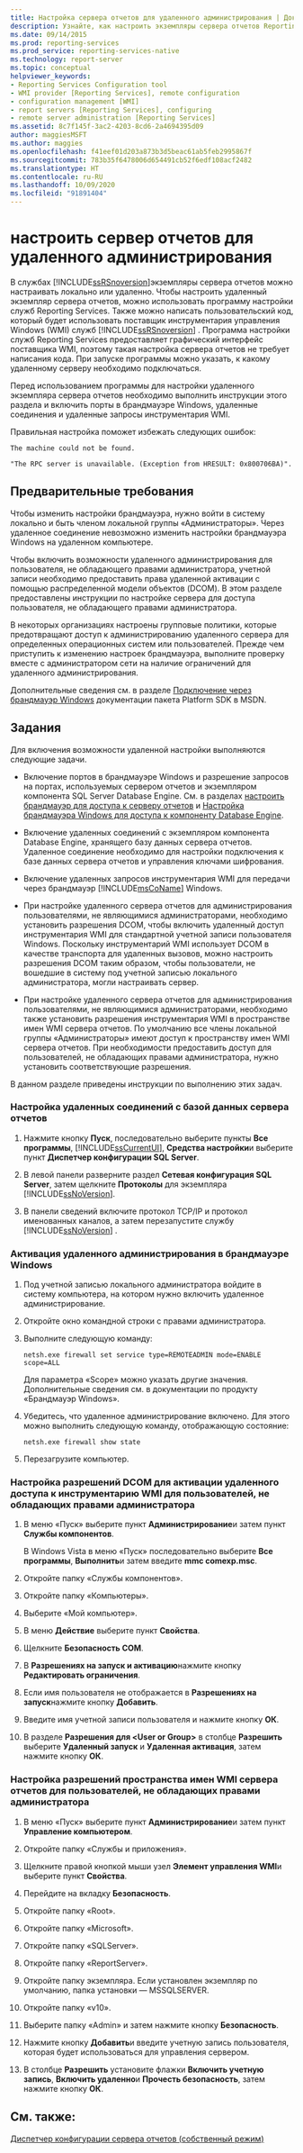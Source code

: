 ```yaml
---
title: Настройка сервера отчетов для удаленного администрирования | Документы Майкрософт
description: Узнайте, как настроить экземпляры сервера отчетов Reporting Services для локальной или удаленной конфигурации с помощью средства настройки или путем написания пользовательского кода.
ms.date: 09/14/2015
ms.prod: reporting-services
ms.prod_service: reporting-services-native
ms.technology: report-server
ms.topic: conceptual
helpviewer_keywords:
- Reporting Services Configuration tool
- WMI provider [Reporting Services], remote configuration
- configuration management [WMI]
- report servers [Reporting Services], configuring
- remote server administration [Reporting Services]
ms.assetid: 8c7f145f-3ac2-4203-8cd6-2a4694395d09
author: maggiesMSFT
ms.author: maggies
ms.openlocfilehash: f41eef01d203a873b3d5beac61ab5feb2995867f
ms.sourcegitcommit: 783b35f6478006d654491cb52f6edf108acf2482
ms.translationtype: HT
ms.contentlocale: ru-RU
ms.lasthandoff: 10/09/2020
ms.locfileid: "91891404"
---
```

# <a name="configure-a-report-server-for-remote-administration"></a>настроить сервер отчетов для удаленного администрирования
  В службах [!INCLUDE[ssRSnoversion](../../includes/ssrsnoversion-md.md)]экземпляры сервера отчетов можно настраивать локально или удаленно. Чтобы настроить удаленный экземпляр сервера отчетов, можно использовать программу настройки служб Reporting Services. Также можно написать пользовательский код, который будет использовать поставщик инструментария управления Windows (WMI) служб [!INCLUDE[ssRSnoversion](../../includes/ssrsnoversion-md.md)] . Программа настройки служб Reporting Services предоставляет графический интерфейс поставщика WMI, поэтому такая настройка сервера отчетов не требует написания кода. При запуске программы можно указать, к какому удаленному серверу необходимо подключаться.  
  
 Перед использованием программы для настройки удаленного экземпляра сервера отчетов необходимо выполнить инструкции этого раздела и включить порты в брандмауэре Windows, удаленные соединения и удаленные запросы инструментария WMI.  
  
 Правильная настройка поможет избежать следующих ошибок:  
  
 `The machine could not be found.`  
  
 `"The RPC server is unavailable. (Exception from HRESULT: 0x800706BA)".`  
  
## <a name="prerequisites"></a>Предварительные требования  
 Чтобы изменить настройки брандмауэра, нужно войти в систему локально и быть членом локальной группы «Администраторы». Через удаленное соединение невозможно изменить настройки брандмауэра Windows на удаленном компьютере.  
  
 Чтобы включить возможности удаленного администрирования для пользователя, не обладающего правами администратора, учетной записи необходимо предоставить права удаленной активации с помощью распределенной модели объектов (DCOM). В этом разделе предоставлены инструкции по настройке сервера для доступа пользователя, не обладающего правами администратора.  
  
 В некоторых организациях настроены групповые политики, которые предотвращают доступ к администрированию удаленного сервера для определенных операционных систем или пользователей. Прежде чем приступить к изменению настроек брандмауэра, выполните проверку вместе с администратором сети на наличие ограничений для удаленного администрирования.  
  
 Дополнительные сведения см. в разделе [Подключение через брандмауэр Windows](https://go.microsoft.com/fwlink/?LinkId=63615) документации пакета Platform SDK в MSDN.  
  
## <a name="tasks"></a>Задания  
 Для включения возможности удаленной настройки выполняются следующие задачи.  
  
-   Включение портов в брандмауэре Windows и разрешение запросов на портах, используемых сервером отчетов и экземпляром компонента SQL Server Database Engine.  См. в разделах [настроить брандмауэр для доступа к серверу отчетов](../../reporting-services/report-server/configure-a-firewall-for-report-server-access.md) и [Настройка брандмауэра Windows для доступа к компоненту Database Engine](../../database-engine/configure-windows/configure-a-windows-firewall-for-database-engine-access.md).  
  
-   Включение удаленных соединений с экземпляром компонента Database Engine, хранящего базу данных сервера отчетов. Удаленное соединение необходимо для настройки подключения к базе данных сервера отчетов и управления ключами шифрования.  
  
-   Включение удаленных запросов инструментария WMI для передачи через брандмауэр [!INCLUDE[msCoName](../../includes/msconame-md.md)] Windows.  
  
-   При настройке удаленного сервера отчетов для администрирования пользователями, не являющимися администраторами, необходимо установить разрешения DCOM, чтобы включить удаленный доступ инструментария WMI для стандартной учетной записи пользователя Windows. Поскольку инструментарий WMI использует DCOM в качестве транспорта для удаленных вызовов, можно настроить разрешения DCOM таким образом, чтобы пользователи, не вошедшие в систему под учетной записью локального администратора, могли настраивать сервер.  
  
-   При настройке удаленного сервера отчетов для администрирования пользователями, не являющимися администраторами, необходимо также установить разрешения инструментария WMI в пространстве имен WMI сервера отчетов. По умолчанию все члены локальной группы «Администраторы» имеют доступ к пространству имен WMI сервера отчетов. При необходимости предоставить доступ для пользователей, не обладающих правами администратора, нужно установить соответствующие разрешения.  
  
 В данном разделе приведены инструкции по выполнению этих задач.  
  
### <a name="to-configure-remote-connections-to-the-report-server-database"></a>Настройка удаленных соединений с базой данных сервера отчетов  
  
1.  Нажмите кнопку **Пуск**, последовательно выберите пункты **Все программы**, [!INCLUDE[ssCurrentUI](../../includes/sscurrentui-md.md)], **Средства настройки**и выберите пункт **Диспетчер конфигурации SQL Server**.  
  
2.  В левой панели разверните раздел **Сетевая конфигурация SQL Server**, затем щелкните **Протоколы** для экземпляра [!INCLUDE[ssNoVersion](../../includes/ssnoversion-md.md)].  
  
3.  В панели сведений включите протокол TCP/IP и протокол именованных каналов, а затем перезапустите службу [!INCLUDE[ssNoVersion](../../includes/ssnoversion-md.md)] .  
  
### <a name="to-enable-remote-administration-in-windows-firewall"></a>Активация удаленного администрирования в брандмауэре Windows  
  
1.  Под учетной записью локального администратора войдите в систему компьютера, на котором нужно включить удаленное администрирование.  
  
2.  Откройте окно командной строки с правами администратора.  
  
3.  Выполните следующую команду:  
  
    ```  
    netsh.exe firewall set service type=REMOTEADMIN mode=ENABLE scope=ALL  
    ```  
  
     Для параметра «Scope» можно указать другие значения. Дополнительные сведения см. в документации по продукту «Брандмауэр Windows».  
  
4.  Убедитесь, что удаленное администрирование включено. Для этого можно выполнить следующую команду, отображающую состояние:  
  
    ```  
    netsh.exe firewall show state  
    ```  
  
5.  Перезагрузите компьютер.  
  
### <a name="to-set-dcom-permissions-to-enable-remote-wmi-access-for-non-administrators"></a>Настройка разрешений DCOM для активации удаленного доступа к инструментарию WMI для пользователей, не обладающих правами администратора  
  
1.  В меню «Пуск» выберите пункт **Администрирование**и затем пункт **Службы компонентов**.  
  
     В Windows Vista в меню «Пуск» последовательно выберите **Все программы**, **Выполнить**и затем введите **mmc comexp.msc**.  
  
2.  Откройте папку «Службы компонентов».  
  
3.  Откройте папку «Компьютеры».  
  
4.  Выберите «Мой компьютер».  
  
5.  В меню **Действие** выберите пункт **Свойства**.  
  
6.  Щелкните **Безопасность COM**.  
  
7.  В **Разрешениях на запуск и активацию**нажмите кнопку **Редактировать ограничения**.  
  
8.  Если имя пользователя не отображается в **Разрешениях на запуск**нажмите кнопку **Добавить**.  
  
9. Введите имя учетной записи пользователя и нажмите кнопку **ОК**.  
  
10. В разделе **Разрешения для \<User or Group>** в столбце **Разрешить** выберите **Удаленный запуск** и **Удаленная активация**, затем нажмите кнопку **OК**.  
  
### <a name="to-set-permissions-on-the-report-server-wmi-namespace-for-non-administrators"></a>Настройка разрешений пространства имен WMI сервера отчетов для пользователей, не обладающих правами администратора  
  
1.  В меню «Пуск» выберите пункт **Администрирование**и затем пункт **Управление компьютером**.  
  
2.  Откройте папку «Службы и приложения».  
  
3.  Щелкните правой кнопкой мыши узел **Элемент управления WMI**и выберите пункт **Свойства**.  
  
4.  Перейдите на вкладку **Безопасность**.  
  
5.  Откройте папку «Root».  
  
6.  Откройте папку «Microsoft».  
  
7.  Откройте папку «SQLServer».  
  
8.  Откройте папку «ReportServer».  
  
9. Откройте папку экземпляра. Если установлен экземпляр по умолчанию, папка установки — MSSQLSERVER.  
  
10. Откройте папку «v10».  
  
11. Выберите папку «Admin» и затем нажмите кнопку **Безопасность**.  
  
12. Нажмите кнопку **Добавить**и введите учетную запись пользователя, которая будет использоваться для управления сервером.  
  
13. В столбце **Разрешить** установите флажки **Включить учетную запись**, **Включить удаленно**и **Прочесть безопасность**, затем нажмите кнопку **ОК**.  
  
## <a name="see-also"></a>См. также:  
 [Диспетчер конфигурации сервера отчетов (собственный режим)](../../reporting-services/install-windows/reporting-services-configuration-manager-native-mode.md)  
  
  
